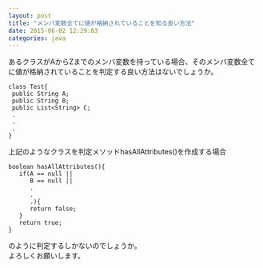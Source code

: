 ```yaml
---
layout: post
title: "メンバ変数全てに値が格納されていることを知る良い方法"
date: 2015-06-02 12:29:03
categories: java
---
```

<p>あるクラスがAからZまでのメンバ変数を持っている場合、そのメンバ変数全てに値が格納されていることを判定する良い方法はないでしょうか。</p>

<pre><code>class Test{
 public String A;
 public String B;
 public List&lt;String&gt; C;
 .
 .
 .
}
</code></pre>

<p>上記のようなクラスを判定メソッドhasAllAttributes()を作成する場合</p>

<pre><code>boolean hasAllAttributes(){
   if(A == null ||
      B == null ||
      .
      .
      .){
      return false;
   }
   return true;
}
</code></pre>

<p>のように判定するしかないのでしょうか。<br>
よろしくお願いします。</p>
